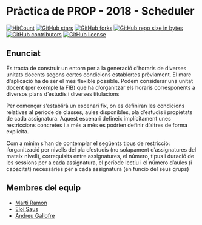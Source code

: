 # Pràctica de PROP - 2018 - Scheduler

[![HitCount](http://hits.dwyl.io/atsuky/GeneradorHoraris.svg)](http://hits.dwyl.io/atsuky/GeneradorHoraris)
[![GitHub stars](https://img.shields.io/github/stars/atsuky/GeneradorHoraris.svg)](https://GitHub.com/atsuky/GeneradorHoraris/stargazers/)
[![GitHub forks](https://img.shields.io/github/forks/atsuky/GeneradorHoraris.svg)](https://GitHub.com/atsuky/GeneradorHoraris/network/)
[![GitHub repo size in bytes](https://img.shields.io/github/repo-size/atsuky/GeneradorHoraris.svg)](https://github.com/atsuky/GeneradorHoraris)
[![GitHub contributors](https://img.shields.io/github/contributors/atsuky/GeneradorHoraris.svg)](https://GitHub.com/atsuky/GeneradorHoraris/graphs/contributors/)
[![GitHub license](https://img.shields.io/github/license/atsuky/GeneradorHoraris.svg)](https://github.com/atsuky/GeneradorHoraris/blob/master/LICENSE)

## Enunciat  

Es tracta de construir un entorn per a la generació d’horaris de diverses unitats docents segons certes condicions establertes prèviament. El marc d’aplicació ha de ser el mes flexible possible. Podem  considerar  una  unitat  docent  (per  exemple  la  FIB)  que  ha d’organitzar  els  horaris corresponents a diversos plans d’estudis i diverses titulacions

Per  començar  s’establirà  un  escenari  fix,  on  es  definiran  les  condicions  relatives  al  període de classes,  aules  disponibles,  pla d’estudis  i  propietats  de  cada assignatura.  Aquest  escenari defineix implícitament unes restriccions concretes i a més a més  es  podrien  definir  d’altres  de forma explicita.  

Com a mínim s’han de contemplar el següents tipus de restricció: l’organització per nivells del pla  d’estudis (no  solapament  d’assignatures  del  mateix  nivell), correquisits  entre  assignatures, el número, tipus i duració de les sessions per a cada assignatura, el període lectiu i el número d’aules (i capacitat) necessàries per a cada assignatura (en funció del seus grups)

## Membres del equip

- [Marti Ramon](https://github.com/martiramon)
- [Eloi Saus](https://github.com/skullcar)
- [Andreu Gallofre](https://github.com/atsuky)
